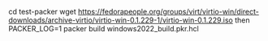 cd test-packer
wget https://fedorapeople.org/groups/virt/virtio-win/direct-downloads/archive-virtio/virtio-win-0.1.229-1/virtio-win-0.1.229.iso
then
PACKER_LOG=1 packer build windows2022_build.pkr.hcl
